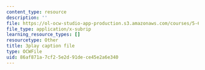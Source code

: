 ```yaml
---
content_type: resource
description: ''
file: https://ol-ocw-studio-app-production.s3.amazonaws.com/courses/5-61-physical-chemistry-fall-2017/86af871a7cf25e2d91dece45e2a6e340_DpNZ70Uam0M.vtt
file_type: application/x-subrip
learning_resource_types: []
resourcetype: Other
title: 3play caption file
type: OCWFile
uid: 86af871a-7cf2-5e2d-91de-ce45e2a6e340
---
```


